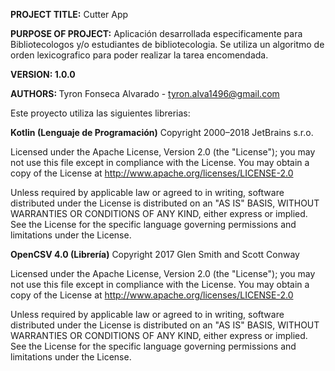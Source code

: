 <b>PROJECT TITLE:</b> Cutter App

<b>PURPOSE OF PROJECT:</b> Aplicación desarrollada especificamente para Bibliotecologos 
y/o estudiantes de bibliotecologia. Se utiliza un algoritmo de orden 
lexicografico para poder realizar la tarea encomendada.

<b>VERSION: 1.0.0</b>

<b>AUTHORS: </b>Tyron Fonseca Alvarado - tyron.alva1496@gmail.com


Este proyecto utiliza las siguientes librerias:

<b>Kotlin (Lenguaje de Programación)</b>
Copyright 2000–2018 JetBrains s.r.o.

Licensed under the Apache License, Version 2.0 (the "License"); you may not use 
this file except in compliance with the License. You may obtain a copy of the 
License at http://www.apache.org/licenses/LICENSE-2.0

Unless required by applicable law or agreed to in writing, software distributed 
under the License is distributed on an "AS IS" BASIS, WITHOUT WARRANTIES OR 
CONDITIONS OF ANY KIND, either express or implied. See the License for the 
specific language governing permissions and limitations under the License.
    

<b>OpenCSV 4.0 (Librería)</b>
Copyright 2017 Glen Smith and Scott Conway

Licensed under the Apache License, Version 2.0 (the "License"); you may not use 
this file except in compliance with the License. You may obtain a copy of the 
License at http://www.apache.org/licenses/LICENSE-2.0

Unless required by applicable law or agreed to in writing, software distributed 
under the License is distributed on an "AS IS" BASIS, WITHOUT WARRANTIES OR 
CONDITIONS OF ANY KIND, either express or implied. See the License for the 
specific language governing permissions and limitations under the License.